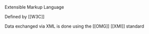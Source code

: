 Extensible Markup Language

Defined by [[W3C]]

Data exchanged via XML is done using the [[OMG]] [[XMI]] standard